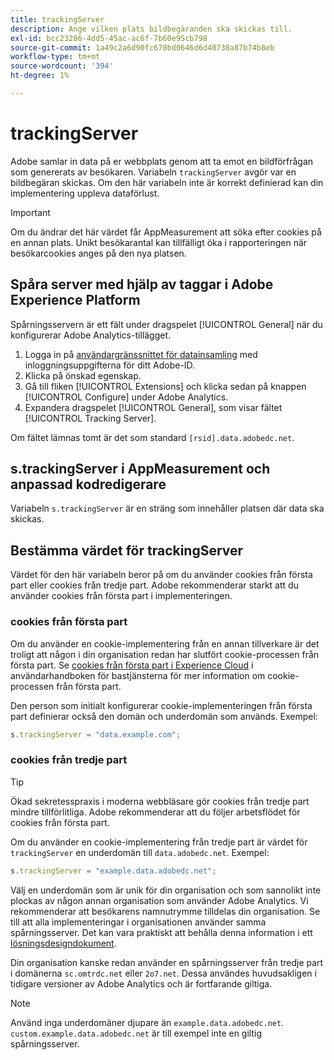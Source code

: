 ```yaml
---
title: trackingServer
description: Ange vilken plats bildbegäranden ska skickas till.
exl-id: bcc23286-4dd5-45ac-ac6f-7b60e95cb798
source-git-commit: 1a49c2a6d90fc670bd0646d6d40738a87b74b8eb
workflow-type: tm+mt
source-wordcount: '394'
ht-degree: 1%

---
```


# trackingServer

Adobe samlar in data på er webbplats genom att ta emot en bildförfrågan som genererats av besökaren. Variabeln `trackingServer` avgör var en bildbegäran skickas. Om den här variabeln inte är korrekt definierad kan din implementering uppleva dataförlust.

>[!IMPORTANT]
>
>Om du ändrar det här värdet får AppMeasurement att söka efter cookies på en annan plats. Unikt besökarantal kan tillfälligt öka i rapporteringen när besökarcookies anges på den nya platsen.

## Spåra server med hjälp av taggar i Adobe Experience Platform

Spårningsservern är ett fält under dragspelet [!UICONTROL General] när du konfigurerar Adobe Analytics-tillägget.

1. Logga in på [användargränssnittet för datainsamling](https://experience.adobe.com/data-collection) med inloggningsuppgifterna för ditt Adobe-ID.
2. Klicka på önskad egenskap.
3. Gå till fliken [!UICONTROL Extensions] och klicka sedan på knappen [!UICONTROL Configure] under Adobe Analytics.
4. Expandera dragspelet [!UICONTROL General], som visar fältet [!UICONTROL Tracking Server].

Om fältet lämnas tomt är det som standard `[rsid].data.adobedc.net`.

## s.trackingServer i AppMeasurement och anpassad kodredigerare

Variabeln `s.trackingServer` är en sträng som innehåller platsen där data ska skickas.

## Bestämma värdet för trackingServer

Värdet för den här variabeln beror på om du använder cookies från första part eller cookies från tredje part. Adobe rekommenderar starkt att du använder cookies från första part i implementeringen.

### cookies från första part

Om du använder en cookie-implementering från en annan tillverkare är det troligt att någon i din organisation redan har slutfört cookie-processen från första part. Se [cookies från första part i Experience Cloud](https://experienceleague.adobe.com/docs/core-services/interface/ec-cookies/cookies-first-party.html) i användarhandboken för bastjänsterna för mer information om cookie-processen från första part.

Den person som initialt konfigurerar cookie-implementeringen från första part definierar också den domän och underdomän som används. Exempel:

```js
s.trackingServer = "data.example.com";
```

### cookies från tredje part

>[!TIP]
>
>Ökad sekretesspraxis i moderna webbläsare gör cookies från tredje part mindre tillförlitliga. Adobe rekommenderar att du följer arbetsflödet för cookies från första part.

Om du använder en cookie-implementering från tredje part är värdet för `trackingServer` en underdomän till `data.adobedc.net`. Exempel:

```js
s.trackingServer = "example.data.adobedc.net";
```

Välj en underdomän som är unik för din organisation och som sannolikt inte plockas av någon annan organisation som använder Adobe Analytics.  Vi rekommenderar att besökarens namnutrymme tilldelas din organisation.  Se till att alla implementeringar i organisationen använder samma spårningsserver. Det kan vara praktiskt att behålla denna information i ett [lösningsdesigndokument](../../prepare/solution-design.md).

Din organisation kanske redan använder en spårningsserver från tredje part i domänerna `sc.omtrdc.net` eller `2o7.net`.  Dessa användes huvudsakligen i tidigare versioner av Adobe Analytics och är fortfarande giltiga.

>[!NOTE]
>
>Använd inga underdomäner djupare än `example.data.adobedc.net`. `custom.example.data.adobedc.net` är till exempel inte en giltig spårningsserver.
